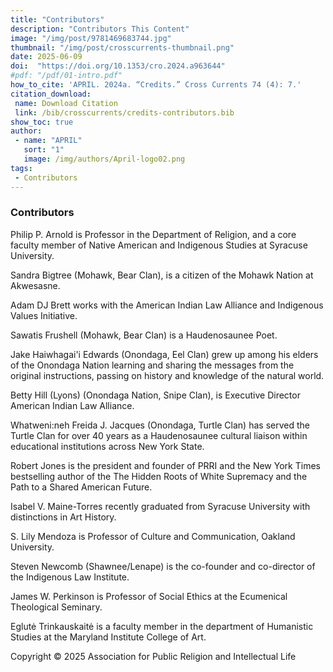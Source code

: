 ```yaml
---
title: "Contributors"
description: "Contributors This Content"
image: "/img/post/9781469683744.jpg"
thumbnail: "/img/post/crosscurrents-thumbnail.png"
date: 2025-06-09
doi:  "https://doi.org/10.1353/cro.2024.a963644"
#pdf: "/pdf/01-intro.pdf"
how_to_cite: 'APRIL. 2024a. “Credits.” Cross Currents 74 (4): 7.'
citation_download: 
 name: Download Citation
 link: /bib/crosscurrents/credits-contributors.bib
show_toc: true
author: 
 - name: "APRIL"
   sort: "1"
   image: /img/authors/April-logo02.png
tags: 
 - Contributors
---
```


### Contributors

Philip P. Arnold is Professor in the Department of Religion, and a core faculty member of Native American and Indigenous Studies at Syracuse University.

Sandra Bigtree (Mohawk, Bear Clan), is a citizen of the Mohawk Nation at Akwesasne.

Adam DJ Brett works with the American Indian Law Alliance and Indigenous Values Initiative.

Sawatis Frushell (Mohawk, Bear Clan) is a Haudenosaunee Poet.

Jake Haiwhagai'i Edwards (Onondaga, Eel Clan) grew up among his elders of the Onondaga Nation learning and sharing the messages from the original instructions, passing on history and knowledge of the natural world.

Betty Hill (Lyons) (Onondaga Nation, Snipe Clan), is Executive Director American Indian Law Alliance.

Whatweni:neh Freida J. Jacques (Onondaga, Turtle Clan) has served the Turtle Clan for over 40 years as a Haudenosaunee cultural liaison within educational institutions across New York State.

Robert Jones is the president and founder of PRRI and the New York Times bestselling author of the The Hidden Roots of White Supremacy and the Path to a Shared American Future.

Isabel V. Maine-Torres recently graduated from Syracuse University with distinctions in Art History.

S. Lily Mendoza is Professor of Culture and Communication, Oakland University.

Steven Newcomb (Shawnee/Lenape) is the co-founder and co-director of the Indigenous Law Institute.

James W. Perkinson is Professor of Social Ethics at the Ecumenical Theological Seminary.

Eglutė Trinkauskaitė is a faculty member in the department of Humanistic Studies at the Maryland Institute College of Art.

Copyright © 2025 Association for Public Religion and Intellectual Life